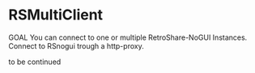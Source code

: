 RSMultiClient
=============

GOAL
You can connect to one or multiple RetroShare-NoGUI Instances.
Connect to RSnogui trough a http-proxy.

to be continued
